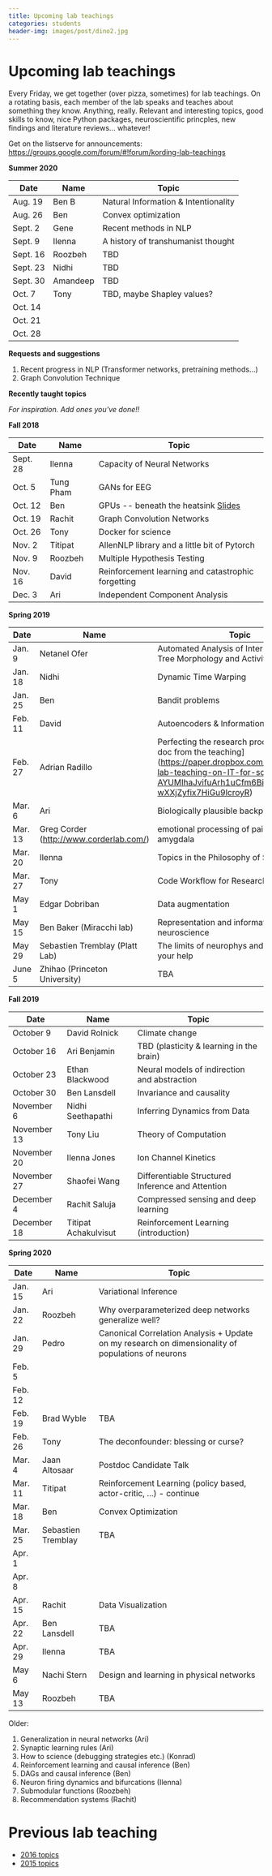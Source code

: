 ```yaml
---
title: Upcoming lab teachings
categories: students
header-img: images/post/dino2.jpg
---
```



# Upcoming lab teachings

Every Friday, we get together (over pizza, sometimes) for lab teachings.
On a rotating basis, each member of the lab speaks and teaches about something they know.
Anything, really. Relevant and interesting topics, good skills to know, nice Python packages,
neuroscientific princples, new findings and literature reviews... whatever!

Get on the listserve for announcements: https://groups.google.com/forum/#!forum/kording-lab-teachings

**Summer 2020**

| Date | Name | Topic |
|------|------|-------|
| Aug. 19 | Ben B | Natural Information & Intentionality |
| Aug. 26 | Ben | Convex optimization |
| Sept. 2 | Gene | Recent methods in NLP |
| Sept. 9 | Ilenna | A history of transhumanist thought |
| Sept. 16 | Roozbeh | TBD |
| Sept. 23 | Nidhi | TBD |
| Sept. 30 |Amandeep |TBD |
| Oct. 7 | Tony | TBD, maybe Shapley values?|
| Oct. 14 | | |
| Oct. 21 | | |
| Oct. 28 | | |


**Requests and suggestions**

1. Recent progress in NLP (Transformer networks, pretraining methods...)
2. Graph Convolution Technique

**Recently taught topics**

*For inspiration. Add ones you've done!!*

**Fall 2018**

| Date | Name | Topic |
|------|------|-------|
|Sept. 28| Ilenna | Capacity of Neural Networks   |
|Oct. 5| Tung Pham    |  GANs for EEG   |
|Oct. 12|  Ben  | GPUs -- beneath the heatsink [Slides](https://github.com/benlansdell/gpu_samples)    |
|Oct. 19|   Rachit   |  Graph Convolution Networks  |
|Oct. 26|  Tony |  Docker for science  |
|Nov. 2|  Titipat   |  AllenNLP library and a little bit of Pytorch  |
|Nov. 9|  Roozbeh    |    Multiple Hypothesis Testing   |
|Nov. 16|   David   |   Reinforcement learning and catastrophic forgetting   |
|Dec. 3| Ari | Independent Component Analysis |

**Spring 2019**

| Date | Name | Topic |
|------|------|-------|
|Jan. 9| Netanel Ofer | Automated Analysis of Interneuron Axonal Tree Morphology and Activity Patterns|
|Jan. 18| Nidhi | Dynamic Time Warping |
|Jan. 25| Ben | Bandit problems |
|Feb. 11| David | Autoencoders & Information Bottleneck |
|Feb. 27| Adrian Radillo | Perfecting the research process [dropbox doc from the teaching] (https://paper.dropbox.com/doc/Kordings-lab-teaching-on-IT-for-scientists--AYUMIhaJvifuArh1uCfm6BivAQ-wXXjZyfix7HiGu9lcroyR) |
|Mar. 6| Ari | Biologically plausible backprop|
|Mar. 13|Greg Corder (http://www.corderlab.com/)|emotional processing of pain in the amygdala|
|Mar. 20| Ilenna | Topics in the Philosophy of Science |
|Mar. 27| Tony | Code Workflow for Research |
|May 1| Edgar Dobriban | Data augmentation |
|May 15| Ben Baker (Miracchi lab) | Representation and information in neuroscience |
|May 29| Sebastien Tremblay (Platt Lab)| The limits of neurophys and why we need your help|
|June 5| Zhihao (Princeton University)| TBA |

**Fall 2019**

| Date | Name | Topic |
|------|------|-------|
|October 9|David Rolnick|Climate change|
|October 16|Ari Benjamin|TBD (plasticity & learning in the brain)|
|October 23|Ethan Blackwood|Neural models of indirection and abstraction|
|October 30|Ben Lansdell| Invariance and causality|
|November 6|Nidhi Seethapathi|Inferring Dynamics from Data|
|November 13|Tony Liu| Theory of Computation|
|November 20|Ilenna Jones| Ion Channel Kinetics|
|November 27|Shaofei Wang| Differentiable Structured Inference and Attention |
|December 4|Rachit Saluja| Compressed sensing and deep learning|
|December 18|Titipat Achakulvisut|Reinforcement Learning (introduction)|

**Spring 2020**

| Date | Name | Topic |
|------|------|-------|
| Jan. 15 | Ari | Variational Inference |
| Jan. 22 | Roozbeh | Why overparameterized deep networks generalize well? |
| Jan. 29 | Pedro | Canonical Correlation Analysis + Update on my research on dimensionality of populations of neurons |
| Feb. 5 |  |  |
| Feb. 12 |  |  |
| Feb. 19 | Brad Wyble | TBA |
| Feb. 26 | Tony | The deconfounder: blessing or curse? |
| Mar. 4 | Jaan Altosaar | Postdoc Candidate Talk |
| Mar. 11 | Titipat | Reinforcement Learning (policy based, actor-critic, ...) - continue |
| Mar. 18 | Ben | Convex Optimization |
| Mar. 25 | Sebastien Tremblay | TBA |
| Apr. 1 |  |  |
| Apr. 8 |  |  |
| Apr. 15 | Rachit | Data Visualization |
| Apr. 22 | Ben Lansdell | TBA |
| Apr. 29 | Ilenna | TBA |
| May 6 | Nachi Stern | Design and learning in physical networks |
| May 13 | Roozbeh | TBA |

Older:
1. Generalization in neural networks (Ari)
2. Synaptic learning rules (Ari)
3. How to science (debugging strategies etc.) (Konrad)
4. Reinforcement learning and causal inference (Ben)
5. DAGs and causal inference (Ben)
6. Neuron firing dynamics and bifurcations (Ilenna)
7. Submodular functions (Roozbeh)
8. Recommendation systems (Rachit)


# Previous lab teaching

- [2016 topics](http://kordinglab.com/lab_teaching_2016/)
- [2015 topics](https://github.com/KordingLab/lab_teaching_2015)
